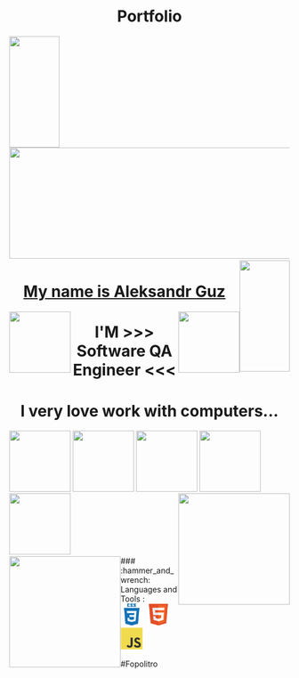 <h1 align="center" color="lime">Portfolio</h1>


<div id="header">
 <img  align="left" src="https://media.giphy.com/media/KA593kO0JvXMs/giphy.gif" width="90" height="200"/>
   <img src="https://media.giphy.com/media/bAy8xK8qcCz0A/giphy.gif" width="832" height="200" color="red"/>
      <img align="right" src="https://media.giphy.com/media/KA593kO0JvXMs/giphy.gif" width="90" height="200"/>
        

</div>
<div id="header" align="center" color="red"> 
 <h1><ins> My name is Aleksandr Guz </ins></h1>
 <img  align="left" src="https://media.giphy.com/media/dzaUX7CAG0Ihi/giphy.gif" width="110" height="110"/>
 <img  align="right" src="https://media.giphy.com/media/dzaUX7CAG0Ihi/giphy.gif" width="110" height="110"/>
 
 
</div>

<div align="center">
  <h1  align="center">I'M >>> Software QA Engineer <<< </h1>
</div>
   <div>
    <b1><h1 align="center"> I very love work with computers... </h1></b1> 
      </div>
   
   <div> 
      
   </div>
   
   <div>
   <img   src="https://media.giphy.com/media/Y34jqOCXhgEsqRLULa/giphy.gif" width="110" height="110"/>
     <img   src="https://media.giphy.com/media/Y34jqOCXhgEsqRLULa/giphy.gif" width="110" height="110"/>
     <img   src="https://media.giphy.com/media/Y34jqOCXhgEsqRLULa/giphy.gif" width="110" height="110"/>
     <img   src="https://media.giphy.com/media/Y34jqOCXhgEsqRLULa/giphy.gif" width="110" height="110"/>
    <img   src="https://media.giphy.com/media/Y34jqOCXhgEsqRLULa/giphy.gif" width="110" height="110"/>
   <img align="right" src="https://media.giphy.com/media/kHU8W94VS329y/giphy.gif" width="200" height="200"/>
   <img align="left" src="https://media.giphy.com/media/12bVDtXPOzYwda/giphy.gif" width="200" height="200"/>

</div>
</div>
### :hammer_and_wrench: Languages and Tools :
<div>
  <img src="https://github.com/devicons/devicon/blob/master/icons/css3/css3-plain-wordmark.svg"  title="CSS3" alt="CSS" width="40" height="40"/>&nbsp;
  <img src="https://github.com/devicons/devicon/blob/master/icons/html5/html5-original.svg" title="HTML5" alt="HTML" width="40" height="40"/>&nbsp;
  <img src="https://github.com/devicons/devicon/blob/master/icons/javascript/javascript-original.svg" title="JavaScript" alt="JavaScript" width="40" height="40"/>&nbsp;
</div>
     
#Fopolitro
